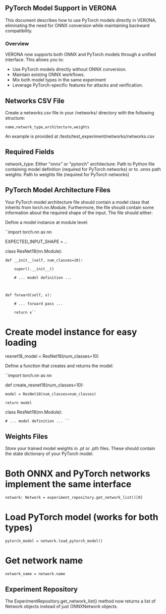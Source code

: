 ## PyTorch Model Support in VERONA
This document describes how to use PyTorch models directly in VERONA, eliminating the need for ONNX conversion while maintaining backward compatibility.

### Overview
VERONA now supports both ONNX and PyTorch models through a unified interface. This allows you to:

- Use PyTorch models directly without ONNX conversion. 
- Maintain existing ONNX workflows. 
- Mix both model types in the same experiment
- Leverage PyTorch-specific features for attacks and verification.


## Networks CSV File
Create a networks.csv file in your /networks/ directory with the following structure:

``name,network_type,architecture,weights``

An example is provided at /tests/test_experiment/networks/networks.csv


## Required Fields
network_type: Either "onnx" or "pytorch"
architecture: Path to Python file containing model definition (required for PyTorch networks) or to .onnx path
weights: Path to weights file (required for PyTorch networks)

## PyTorch Model Architecture Files
Your PyTorch model architecture file should contain a model class that inherits from torch.nn.Module. 
Furthermore, the file should contain some information about the required shape of the input. 
The file should either:

Define a model instance at module level:

``import torch.nn as nn

EXPECTED_INPUT_SHAPE = ..

class ResNet18(nn.Module):

    def __init__(self, num_classes=10):

        super().__init__()

        # ... model definition ...

    

    def forward(self, x):

        # ... forward pass ...

        return x``

# Create model instance for easy loading

resnet18_model = ResNet18(num_classes=10)

Define a function that creates and returns the model:

``import torch.nn as nn

def create_resnet18(num_classes=10):

    model = ResNet18(num_classes=num_classes)

    return model

class ResNet18(nn.Module):

    # ... model definition ... ``


## Weights Files
Store your trained model weights in .pt or .pth files. These should contain the state dictionary of your PyTorch model.

# Both ONNX and PyTorch networks implement the same interface

``network: Network = experiment_repository.get_network_list()[0]``

# Load PyTorch model (works for both types)

``pytorch_model = network.load_pytorch_model()``

# Get network name

``network_name = network.name``



## Experiment Repository
The ExperimentRepository.get_network_list() method now returns a list of Network objects instead of just ONNXNetwork objects.

